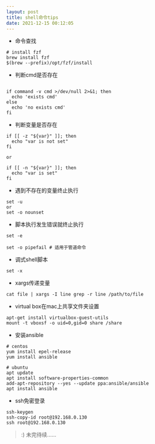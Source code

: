 ```yaml
---
layout: post
title: shell命令tips
date: 2021-12-15 00:12:05
---
```


- 命令查找

```
# install fzf
brew install fzf
$(brew --prefix)/opt/fzf/install
```

- 判断cmd是否存在

```

if command -v cmd >/dev/null 2>&1; then
  echo 'exists cmd'
else 
  echo 'no exists cmd'
fi
```

- 判断变量是否存在

```
if [[ -z "${var}" ]]; then
  echo "var is not set"
fi

or 

if [[ -n "${var}" ]]; then
  echo "var is set"
fi
```

- 遇到不存在的变量终止执行

```
set -u
or
set -o nounset
```

- 脚本执行发生错误就终止执行

```
set -e

set -o pipefail # 适用于管道命令
```

- 调式shell脚本

```
set -x
```

- xargs传递变量

```
cat file | xargs -I line grep -r line /path/to/file
```

- virtual box在mac上共享文件夹设置
  
```
apt-get install virtualbox-guest-utils
mount -t vboxsf -o uid=0,gid=0 share /share
```

- 安装ansible

```
# centos
yum install epel-release
yum install ansible

# ubuntu
apt update
apt install software-properties-common
add-apt-repository --yes --update ppa:ansible/ansible
apt install ansible
```

- ssh免密登录

```
ssh-keygen
ssh-copy-id root@192.168.0.130
ssh root@192.168.0.130
```

> :) 未完待续......
